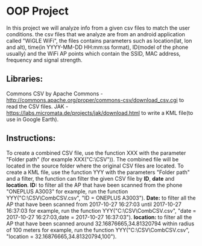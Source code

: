 # OOP Project
In this project we will analyze info from a given csv files to match the user conditions.
the csv files that we analyze are from an android application called "WiGLE WiFi", the files contains parameters such as location(lat, lon and alt), time(in YYYY-MM-DD HH:mm:ss format), ID(model of the phone usually) and the WiFi AP points which contain the SSID, MAC address, frequency and signal strength.

## Libraries:
Commons CSV by Apache Commons - http://commons.apache.org/proper/commons-csv/download_csv.cgi to read the CSV files.
JAK - https://labs.micromata.de/projects/jak/download.html to write a KML file(to use in Google Earth).

## Instructions:
To create a combined CSV file, use the function XXX with the parameter "Folder path" (for example XXX("C:\CSV\")).
The combined file will be located in the source folder where the original CSV files are located.
To create a KML file, use the function YYY with the parameters "Folder path" and a filter, the function can filter the given CSV file by **ID**, **date** and **location**.
**ID:** to filter all the AP that have been scanned from the phone "ONEPLUS A3003" for example, run the function YYY("C:\CSV\CombCSV.csv", "ID = ONEPLUS A3003").
**Date:** to filter all the AP that have been scanned from 2017-10-27 16:27:03 until 2017-10-27 16:37:03 for example, run the function YYY("C:\CSV\CombCSV.csv", "date = 2017-10-27 16:27:03,date = 2017-10-27 16:37:03").
**location:** to filter all the AP that have been scanned around 32.16876665,34.81320794 within radius of 100 meters for example, run the function YYY("C:\CSV\CombCSV.csv", "location = 32.16876665,34.81320794,100").
